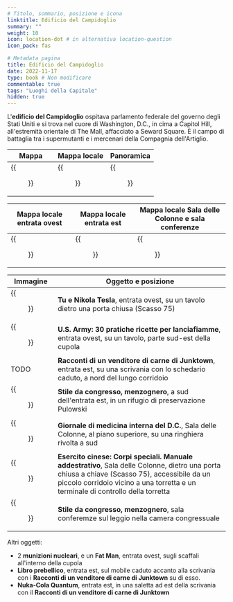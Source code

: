 ```yaml
---
# Titolo, sommario, posizione e icona
linktitle: Edificio del Campidoglio
summary: ""
weight: 10
icon: location-dot # in alternativa location-question
icon_pack: fas

# Metadata pagina
title: Edificio del Campidoglio
date: 2022-11-17
type: book # Non modificare
commentable: true
tags: "Luoghi della Capitale"
hidden: true
---
```


<div class="fo3">

L'**edificio del Campidoglio** ospitava parlamento federale del governo degli Stati Uniti e si trova nel cuore di Washington, D.C., in cima a Capitol Hill, all'estremità orientale di The Mall, affacciato a Seward Square. È il campo di battaglia tra i supermutanti e i mercenari della Compagnia dell'Artiglio.

| Mappa | Mappa locale | Panoramica |
| ----- | ------------ | ---------- |
| {{<figure src="fo3/Capitol_Building_loc.webp">}}  | {{<figure src="fo3/Capitol_Building_loc_map.webp">}}  | {{<figure src="fo3/The_Capitol-1.webp">}}  |

| Mappa locale entrata ovest | Mappa locale entrata est | Mappa locale Sala delle Colonne e sala conferenze |
| ----- | ------------ | ---------- |
|  {{<figure src="fo3/CB_west_entrance_loc_map.webp">}} | {{<figure src="fo3/CB_east_entrance_loc_map.webp">}}  |  {{<figure src="fo3/CB_Columns_and_Conference_Hall_loc_map.webp">}} |


| Immagine                                           | Oggetto e posizione                                                                                                                                                                                                               |
| -------------------------------------------------- | --------------------------------------------------------------------------------------------------------------------------------------------------------------------------------------------------------------------------------- |
| {{<figure src="fo3/Nikola_Tesla_and_You_Capitol_building.webp">}}    | **Tu e Nikola Tesla**, entrata ovest, su un tavolo dietro una porta chiusa (Scasso 75)                                                                                                                                            |
| {{<figure src="fo3/US_Army_HFR_Capitol_Building.webp">}}             | **U.S. Army: 30 pratiche ricette per lanciafiamme**, entrata ovest, su un tavolo, parte sud-est della cupola                                                                                                                      |
| TODO                                               | **Racconti di un venditore di carne di Junktown**, entrata est, su una scrivania con lo schedario caduto, a nord del lungo corridoio                                                                                              |
| {{<figure src="fo3/FO3_LCS_Capitol_Building_Pulowski 1.webp">}}      | **Stile da congresso, menzognero**,  a sud dell'entrata est, in un rifugio di preservazione Pulowski                                                                                                                              |
| {{<figure src="fo3/DC_Journal_of_IM_Capitol_Building_HofC.webp">}}   | **Giornale di medicina interna del D.C.**, Sala delle Colonne, al piano superiore, su una ringhiera rivolta a sud                                                                                                                 |
| {{<figure src="fo3/FO3_CA_SOTM_Capitol.webp">}}                      | **Esercito cinese: Corpi speciali. Manuale addestrativo**, Sala delle Colonne, dietro una porta chiusa a chiave (Scasso 75), accessibile da un piccolo corridoio vicino a una torretta e un terminale di controllo della torretta |
| {{<figure src="fo3/FO3_LCS_Capitol_Building_Conference_Hall.webp">}} | **Stile da congresso, menzognero**, sala conferemze sul leggio nella camera congressuale                                                                                                                                          |

Altri oggetti:
- 2 **munizioni nucleari**, e un **Fat Man**, entrata ovest, sugli scaffali all'interno della cupola
- **Libro prebellico**, entrata est, sul mobile caduto accanto alla scrivania con i **Racconti di un venditore di carne di Junktown** su di esso.
- **Nuka-Cola Quantum**, entrata est, in una saletta ad est della scrivania con il  **Racconti di un venditore di carne di Junktown**

</div>
